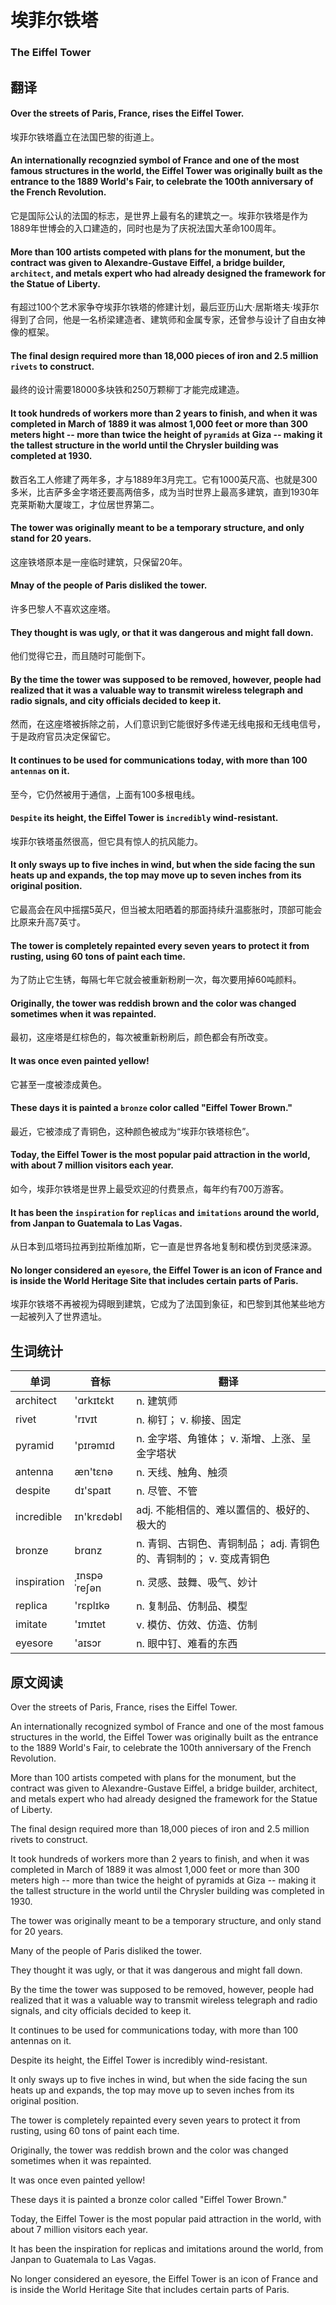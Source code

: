 # 埃菲尔铁塔
### The Eiffel Tower

## 翻译
#### Over the streets of Paris, France, rises the Eiffel Tower.
埃菲尔铁塔矗立在法国巴黎的街道上。
#### An internationally recognzied symbol of France and one of the most famous structures in the world, the Eiffel Tower was originally built as the entrance to the 1889 World's Fair, to celebrate the 100th anniversary of the French Revolution.
它是国际公认的法国的标志，是世界上最有名的建筑之一。埃菲尔铁塔是作为1889年世博会的入口建造的，同时也是为了庆祝法国大革命100周年。
#### More than 100 artists competed with plans for the monument, but the contract was given to Alexandre-Gustave Eiffel, a bridge builder, `architect`, and metals expert who had already designed the framework for the Statue of Liberty.
有超过100个艺术家争夺埃菲尔铁塔的修建计划，最后亚历山大·居斯塔夫·埃菲尔得到了合同，他是一名桥梁建造者、建筑师和金属专家，还曾参与设计了自由女神像的框架。
#### The final design required more than 18,000 pieces of iron and 2.5 million `rivets` to construct.
最终的设计需要18000多块铁和250万颗柳丁才能完成建造。
#### It took hundreds of workers more than 2 years to finish, and when it was completed in March of 1889 it was almost 1,000 feet or more than 300 meters hight -- more than twice the height of `pyramids` at Giza -- making it the tallest structure in the world until the Chrysler building was completed at 1930.
数百名工人修建了两年多，才与1889年3月完工。它有1000英尺高、也就是300多米，比吉萨多金字塔还要高两倍多，成为当时世界上最高多建筑，直到1930年克莱斯勒大厦竣工，才位居世界第二。
#### The tower was originally meant to be a temporary structure, and only stand for 20 years.
这座铁塔原本是一座临时建筑，只保留20年。
#### Mnay of the people of Paris disliked the tower.
许多巴黎人不喜欢这座塔。
#### They thought is was ugly, or that it was dangerous and might fall down.
他们觉得它丑，而且随时可能倒下。
#### By the time the tower was supposed to be removed, however, people had realized that it was a valuable way to transmit wireless telegraph and radio signals, and city officials decided to keep it.
然而，在这座塔被拆除之前，人们意识到它能很好多传递无线电报和无线电信号，于是政府官员决定保留它。
#### It continues to be used for communications today, with more than 100 `antennas` on it.
至今，它仍然被用于通信，上面有100多根电线。
#### `Despite` its height, the Eiffel Tower is `incredibly` wind-resistant.
埃菲尔铁塔虽然很高，但它具有惊人的抗风能力。
#### It only sways up to five inches in wind, but when the side facing the sun heats up and expands, the top may move up to seven inches from its original position.
它最高会在风中摇摆5英尺，但当被太阳晒着的那面持续升温膨胀时，顶部可能会比原来升高7英寸。
#### The tower is completely repainted every seven years to protect it from rusting, using 60 tons of paint each time.
为了防止它生锈，每隔七年它就会被重新粉刷一次，每次要用掉60吨颜料。
#### Originally, the tower was reddish brown and the color was changed sometimes when it was repainted.
最初，这座塔是红棕色的，每次被重新粉刷后，颜色都会有所改变。
#### It was once even painted yellow!
它甚至一度被漆成黄色。
#### These days it is painted a `bronze` color called "Eiffel Tower Brown."
最近，它被漆成了青铜色，这种颜色被成为“埃菲尔铁塔棕色”。
#### Today, the Eiffel Tower is the most popular paid attraction in the world, with about 7 million visitors each year.
如今，埃菲尔铁塔是世界上最受欢迎的付费景点，每年约有700万游客。
#### It has been the `inspiration` for `replicas` and `imitations` around the world, from Janpan to Guatemala to Las Vagas.
从日本到瓜塔玛拉再到拉斯维加斯，它一直是世界各地复制和模仿到灵感涞源。
#### No longer considered an `eyesore`, the Eiffel Tower is an icon of France and is inside the World Heritage Site that includes certain parts of Paris.
埃菲尔铁塔不再被视为碍眼到建筑，它成为了法国到象征，和巴黎到其他某些地方一起被列入了世界遗址。

## 生词统计
| 单词 | 音标 | 翻译 |
|-|-|-|
| architect | 'ɑrkɪtɛkt | n. 建筑师 |
| rivet | 'rɪvɪt | n. 柳钉； v. 柳接、固定 |
| pyramid | 'pɪrəmɪd | n. 金字塔、角锥体； v. 渐增、上涨、呈金字塔状 |
| antenna | æn'tɛnə | n. 天线、触角、触须 |
| despite | dɪ'spaɪt | n. 尽管、不管 |
| incredible | ɪn'krɛdəbl | adj. 不能相信的、难以置信的、极好的、极大的 |
| bronze | brɑnz | n. 青铜、古铜色、青铜制品； adj. 青铜色的、青铜制的； v. 变成青铜色 |
| inspiration | ˌɪnspəˈreʃən | n. 灵感、鼓舞、吸气、妙计 |
| replica | 'rɛplɪkə | n. 复制品、仿制品、模型 |
| imitate | 'ɪmɪtet | v. 模仿、仿效、仿造、仿制 |
| eyesore | 'aɪsɔr | n. 眼中钉、难看的东西 |

## 原文阅读
Over the streets of Paris, France, rises the Eiffel Tower.

An internationally recognized symbol of France and one of the most famous structures in the world, the Eiffel Tower was originally built as the entrance to the 1889 World's Fair, to celebrate the 100th anniversary of the French Revolution.

More than 100 artists competed with plans for the monument, but the contract was given to Alexandre-Gustave Eiffel, a bridge builder, architect, and metals expert who had already designed the framework for the Statue of Liberty.

The final design required more than 18,000 pieces of iron and 2.5 million rivets to construct.

It took hundreds of workers more than 2 years to finish, and when it was completed in March of 1889 it was almost 1,000 feet or more than 300 meters high -- more than twice the height of pyramids at Giza -- making it the tallest structure in the world until the Chrysler building was completed in 1930.

The tower was originally meant to be a temporary structure, and only stand for 20 years.

Many of the people of Paris disliked the tower.

They thought it was ugly, or that it was dangerous and might fall down.

By the time the tower was supposed to be removed, however, people had realized that it was a valuable way to transmit wireless telegraph and radio signals, and city officials decided to keep it.

It continues to be used for communications today, with more than 100 antennas on it.

Despite its height, the Eiffel Tower is incredibly wind-resistant.

It only sways up to five inches in wind, but when the side facing the sun heats up and expands, the top may move up to seven inches from its original position.

The tower is completely repainted every seven years to protect it from rusting, using 60 tons of paint each time.

Originally, the tower was reddish brown and the color was changed sometimes when it was repainted.

It was once even painted yellow!

These days it is painted a bronze color called "Eiffel Tower Brown."

Today, the Eiffel Tower is the most popular paid attraction in the world, with about 7 million visitors each year.

It has been the inspiration for replicas and imitations around the world, from Janpan to Guatemala to Las Vagas.

No longer considered an eyesore, the Eiffel Tower is an icon of France and is inside the World Heritage Site that includes certain parts of Paris.

<src-rtyAudio :src="'https://rtyxmd.gitee.io/rtyresources2019/2019-June/The Eiffel Tower.mp3'"></src-rtyAudio>